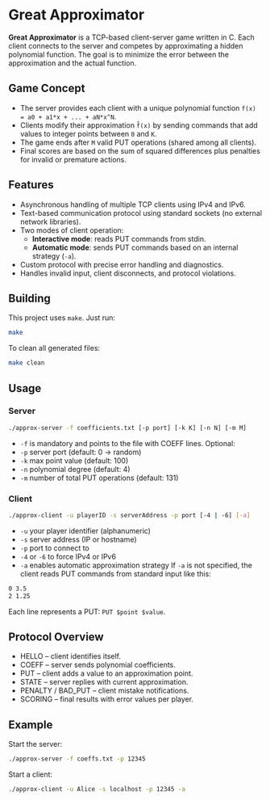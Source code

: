 # Great Approximator

**Great Approximator** is a TCP-based client-server game written in C. Each client connects to the server and competes by approximating a hidden polynomial function. The goal is to minimize the error between the approximation and the actual function.

## Game Concept

- The server provides each client with a unique polynomial function `f(x) = a0 + a1*x + ... + aN*x^N`.
- Clients modify their approximation `f̂(x)` by sending commands that add values to integer points between `0` and `K`.
- The game ends after `M` valid PUT operations (shared among all clients).
- Final scores are based on the sum of squared differences plus penalties for invalid or premature actions.

## Features

- Asynchronous handling of multiple TCP clients using IPv4 and IPv6.
- Text-based communication protocol using standard sockets (no external network libraries).
- Two modes of client operation:
  - **Interactive mode**: reads PUT commands from stdin.
  - **Automatic mode**: sends PUT commands based on an internal strategy (`-a`).
- Custom protocol with precise error handling and diagnostics.
- Handles invalid input, client disconnects, and protocol violations.

## Building

This project uses `make`. Just run:

```bash
make
```
To clean all generated files:
```bash
make clean
```
## Usage
### Server
```bash
./approx-server -f coefficients.txt [-p port] [-k K] [-n N] [-m M]
```
- `-f` is mandatory and points to the file with COEFF lines.
Optional:
- `-p` server port (default: 0 → random)
- `-k` max point value (default: 100)
- `-n` polynomial degree (default: 4)
- `-m` number of total PUT operations (default: 131)
### Client
```bash
./approx-client -u playerID -s serverAddress -p port [-4 | -6] [-a]
```
- `-u` your player identifier (alphanumeric)
- `-s` server address (IP or hostname)
- `-p` port to connect to
- `-4` or `-6` to force IPv4 or IPv6
- `-a` enables automatic approximation strategy
If `-a` is not specified, the client reads PUT commands from standard input like this:
```bash
0 3.5
2 1.25
```
Each line represents a PUT: ```PUT $point $value```.

## Protocol Overview

- HELLO – client identifies itself.
- COEFF – server sends polynomial coefficients.
- PUT – client adds a value to an approximation point.
- STATE – server replies with current approximation.
- PENALTY / BAD_PUT – client mistake notifications.
- SCORING – final results with error values per player.

## Example
Start the server:
```bash
./approx-server -f coeffs.txt -p 12345
```
Start a client:
```bash
./approx-client -u Alice -s localhost -p 12345 -a
```

